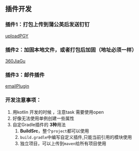 ## 插件开发

### 插件1：打包上传到蒲公英后发送钉钉 

[uploadPGY](uploadPlugin/README.MD)

### 插件2：加固本地文件，或者打包后加固（地址必须一样）

[360JiaGu](360Plugin/Readme.MD)


### 插件3：邮件插件

[emailPlugin](emailPlugin/ReadMe.md)

### 开发注意事项：
1. 用kotlin 开发的时候 ，注意task 需要使用open
2. 好像无法使用单例创建一些属性
3. 自定Gradle插件的 **3种**用法 
   1. **BuildSrc**，整个`project`都可以使用
   2. `build.gradle`中编写自定义插件,只能当前引用的模块使用
   3. 独立项目，可以上传到`maven`给所有项目使用


